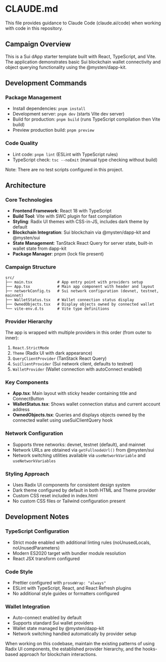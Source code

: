 # CLAUDE.md

This file provides guidance to Claude Code (claude.ai/code) when working with
code in this repository.

## Campaign Overview

This is a Sui dApp starter template built with React, TypeScript, and Vite. The
application demonstrates basic Sui blockchain wallet connectivity and object
querying functionality using the @mysten/dapp-kit.

## Development Commands

### Package Management

- Install dependencies: `pnpm install`
- Development server: `pnpm dev` (starts Vite dev server)
- Build for production: `pnpm build` (runs TypeScript compilation then Vite
  build)
- Preview production build: `pnpm preview`

### Code Quality

- Lint code: `pnpm lint` (ESLint with TypeScript rules)
- TypeScript check: `tsc --noEmit` (manual type checking without build)

Note: There are no test scripts configured in this project.

## Architecture

### Core Technologies

- **Frontend Framework**: React 18 with TypeScript
- **Build Tool**: Vite with SWC plugin for fast compilation
- **Styling**: Radix UI themes with CSS-in-JS, includes dark theme by default
- **Blockchain Integration**: Sui blockchain via @mysten/dapp-kit and
  @mysten/sui
- **State Management**: TanStack React Query for server state, built-in wallet
  state from dapp-kit
- **Package Manager**: pnpm (lock file present)

### Campaign Structure

```
src/
├── main.tsx           # App entry point with providers setup
├── App.tsx            # Main app component with header and layout
├── networkConfig.ts   # Sui network configuration (devnet, testnet, mainnet)
├── WalletStatus.tsx   # Wallet connection status display
├── OwnedObjects.tsx   # Display objects owned by connected wallet
└── vite-env.d.ts      # Vite type definitions
```

### Provider Hierarchy

The app is wrapped with multiple providers in this order (from outer to inner):

1. `React.StrictMode`
2. `Theme` (Radix UI with dark appearance)
3. `QueryClientProvider` (TanStack React Query)
4. `SuiClientProvider` (Sui network client, defaults to testnet)
5. `WalletProvider` (Wallet connection with autoConnect enabled)

### Key Components

- **App.tsx**: Main layout with sticky header containing title and ConnectButton
- **WalletStatus.tsx**: Shows wallet connection status and current account
  address
- **OwnedObjects.tsx**: Queries and displays objects owned by the connected
  wallet using useSuiClientQuery hook

### Network Configuration

- Supports three networks: devnet, testnet (default), and mainnet
- Network URLs are obtained via `getFullnodeUrl()` from @mysten/sui
- Network switching utilities available via `useNetworkVariable` and
  `useNetworkVariables`

### Styling Approach

- Uses Radix UI components for consistent design system
- Dark theme configured by default in both HTML and Theme provider
- Custom CSS reset included in index.html
- No custom CSS files or Tailwind configuration present

## Development Notes

### TypeScript Configuration

- Strict mode enabled with additional linting rules (noUnusedLocals,
  noUnusedParameters)
- Modern ES2020 target with bundler module resolution
- React JSX transform configured

### Code Style

- Prettier configured with `proseWrap: "always"`
- ESLint with TypeScript, React, and React Refresh plugins
- No additional style guides or formatters configured

### Wallet Integration

- Auto-connect enabled by default
- Supports standard Sui wallet providers
- Wallet state managed by @mysten/dapp-kit
- Network switching handled automatically by provider setup

When working on this codebase, maintain the existing patterns of using Radix UI
components, the established provider hierarchy, and the hooks-based approach for
blockchain interactions.
